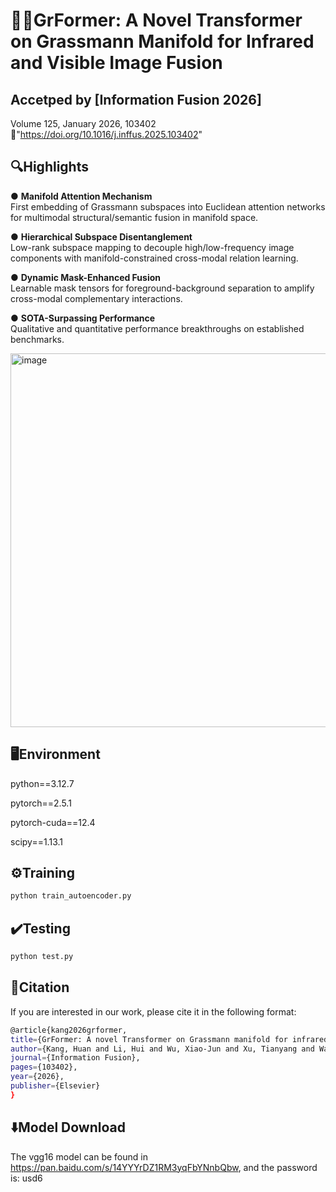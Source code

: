 🧩🚀GrFormer: A Novel Transformer on Grassmann Manifold for Infrared and Visible Image Fusion
====
Accetped by 
[Information Fusion 2026]
---
Volume 125, January 2026, 103402
🔗"https://doi.org/10.1016/j.inffus.2025.103402"

🔍Highlights
---
● **Manifold Attention Mechanism**  
First embedding of Grassmann subspaces into Euclidean attention networks for multimodal structural/semantic fusion in manifold space.  

● **Hierarchical Subspace Disentanglement**  
Low-rank subspace mapping to decouple high/low-frequency image components with manifold-constrained cross-modal relation learning.  

● **Dynamic Mask-Enhanced Fusion**  
Learnable mask tensors for foreground-background separation to amplify cross-modal complementary interactions.  

● **SOTA-Surpassing Performance**  
Qualitative and quantitative performance breakthroughs on established benchmarks.  


<img width="1258" height="598" alt="image" src="https://github.com/user-attachments/assets/e724107f-d8ce-4fae-b06d-ec3477b8cd17" />

🖥️Environment
----
python==3.12.7

pytorch==2.5.1

pytorch-cuda==12.4

scipy==1.13.1

⚙️Training
----
```bash
python train_autoencoder.py
```


✔️Testing
----
```bash
python test.py
```

📖Citation
----
If you are interested in our work, please cite it in the following format:
```bash
@article{kang2026grformer,
title={GrFormer: A novel Transformer on Grassmann manifold for infrared and visible image fusion},
author={Kang, Huan and Li, Hui and Wu, Xiao-Jun and Xu, Tianyang and Wang, Rui and Cheng, Chunyang and Kittler, Josef},
journal={Information Fusion},
pages={103402},
year={2026},
publisher={Elsevier}
}
```



⬇️Model Download
----
The vgg16 model can be found in https://pan.baidu.com/s/14YYYrDZ1RM3yqFbYNnbQbw, and the password is: usd6
